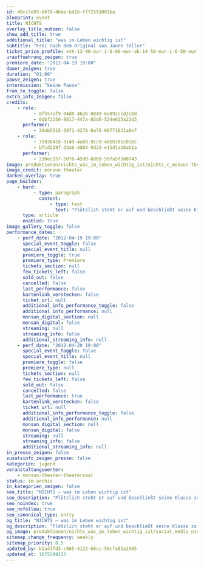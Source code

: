 ```yaml
---
id: 40cc7e93-b678-4bbe-b41b-f772591001ba
blueprint: event
title: NICHTS
overlay_title_nutzen: false
show_add_title: true
additional_title: "was im Leben wichtig ist"
subtitle: "Frei nach dem Original von Janne Teller"
ticket_price_profile: vvk-13-90-eur-i-6-00-eur-ak-14-50-eur-i-6-50-eur
urauffuehrung_zeigen: true
premiere_date: "2012-04-19 19:00"
dauer_zeigen: true
duration: "01:00"
pause_zeigen: true
intermission: "keine Pause"
from_to_toggle: false
extra_info_zeigen: false
credits:
    - role:
          - 8f557af9-04d8-4626-8049-6a092ccd2c8d
          - 0dbf2250-8817-447a-85d6-524e025a22d3
      performer:
          - 30ab5515-3971-4278-ba76-06771821a6e7
    - role:
          - 75930418-3149-4a0d-9cc9-48bb301c010c
          - bfcd238f-33a6-4d84-9d2d-e15d1a18ab1a
      performer:
          - 230ec157-5076-45d0-8d68-597a5f3d0743
image: produktionen/nichts_was_im_leben_wichtig_ist/nichts_c_monsun-theater.jpg
image_credit: monsun.theater
darken_overlay: true
page_builder:
    - bard:
          - type: paragraph
            content:
                - type: text
                  text: "Plötzlich steht er auf und beschließt seine Klasse zu verlassen und nicht mehr wieder zu kommen. Er hat nichts mehr zu verlieren, denn ab diesem Moment hat alles und vieles andere mehr an Bedeutung verloren. Gab es überhaupt eine Bedeutung im Leben? Seine Mitschüler sind wie vom Schlag getroffen. Sie wollen ihn vom Gegenteil überzeugen und überlegen wie sie es anstellen könnten. Mit roher Gewalt ist da nichts zu machen. Es muss etwas von Bedeutung geschaffen werden. Doch was ist die Bedeutung? Wie sieht sie aus? Seit Anfang des Schuljahres beschäftigt sich der Darstellendes Spiel Kurs der Klasse 10 des Gymnasiums Othmarschen mit eine der größten philosophischen Fragen und zeigt eine spannende Geschichte über die Suche nach allem u.v.a.m."
      type: article
      enabled: true
image_gallery_toggle: false
performance_dates:
    - perf_date: "2012-04-19 19:00"
      special_event_toggle: false
      special_event_title: null
      premiere_toggle: true
      premiere_type: Premiere
      tickets_section: null
      few_tickets_left: false
      sold_out: false
      cancelled: false
      last_performance: false
      kartenlink_verstecken: false
      ticket_url: null
      additional_info_performance_toggle: false
      additional_info_performance: null
      monsun_digital_section: null
      monsun_digital: false
      streaming: null
      streaming_info: false
      additional_streaming_info: null
    - perf_date: "2012-04-20 19:00"
      special_event_toggle: false
      special_event_title: null
      premiere_toggle: false
      premiere_type: null
      tickets_section: null
      few_tickets_left: false
      sold_out: false
      cancelled: false
      last_performance: true
      kartenlink_verstecken: false
      ticket_url: null
      additional_info_performance_toggle: false
      additional_info_performance: null
      monsun_digital_section: null
      monsun_digital: false
      streaming: null
      streaming_info: false
      additional_streaming_info: null
in_presse_zeigen: false
zusatsinfo_zeigen_presse: false
kategorien: jugend
veranstaltungsoerter:
    - monsun-theater-theatersaal
status: im-archiv
in_kategorien_zeigen: false
seo_title: "NICHTS – was im Leben wichtig ist"
seo_description: "Plötzlich steht er auf und beschließt seine Klasse zu verlassen und nicht mehr wieder zu kommen. Er hat nichts mehr zu verlieren."
seo_noindex: true
seo_nofollow: true
seo_canonical_type: entry
og_title: "NICHTS – was im Leben wichtig ist"
og_description: "Plötzlich steht er auf und beschließt seine Klasse zu verlassen und nicht mehr wieder zu kommen. Er hat nichts mehr zu verlieren."
og_image: produktionen/nichts_was_im_leben_wichtig_ist/social_media_nichts.jpg
sitemap_change_frequency: weekly
sitemap_priority: 0.5
updated_by: b1a43fd3-c865-4122-b6cc-50cfa81a1985
updated_at: 1675589133
---
```

